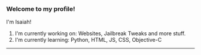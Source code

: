 ### Welcome to my profile!
I'm Isaiah!
1. I'm currently working on: Websites, Jailbreak Tweaks and more stuff. 
2. I'm currently learning: Python, HTML, JS, CSS, Objective-C


------------
